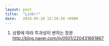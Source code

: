 ```yaml
---
layout: post
title:  "Link!!"
date:   2016-05-26 15:39:30 +0900
---
```

 1. 상황에 따라 투과성이 변하는 창문  http://blog.naver.com/jjy0501/220431661867


[jekyll-docs]: http://jekyllrb.com/docs/home
[jekyll-gh]:   https://github.com/jekyll/jekyll
[jekyll-talk]: https://talk.jekyllrb.com/
